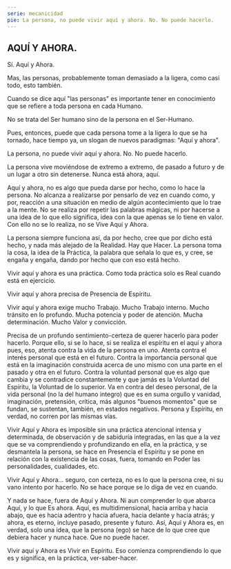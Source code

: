 ```yaml
---
serie: mecanicidad
pie: La persona, no puede vivir aquí y ahora. No. No puede hacerlo.
---
```


## AQUÍ Y AHORA.

Sí. Aquí y Ahora.

Mas, las personas, probablemente toman demasiado a la ligera, como casi todo, esto también.

Cuando se dice aquí "las personas" es importante tener en conocimiento que se refiere a toda persona en cada Humano.

No se trata del Ser humano sino de la persona en el Ser-Humano.

Pues, entonces, puede que cada persona tome a la ligera lo que se ha tornado, hace tiempo ya, un slogan de nuevos paradigmas: "Aquí y ahora".

La persona, no puede vivir aquí y ahora. No. No puede hacerlo.

La persona vive moviéndose de extremo a extremo, de pasado a futuro y de un lugar a otro sin detenerse. Nunca está ahora, aquí.

Aquí y ahora, no es algo que pueda darse por hecho, como lo hace la persona. No alcanza a realizarse por pensarlo de vez en cuando como, y por, reacción a una situación en medio de algún acontecimiento que lo trae a la mente. No se realiza por repetir las palabras mágicas, ni por hacerse a una idea de lo que ello significa, idea con la que apenas se lo tiene en valor. Con ello no se lo realiza, no se Vive Aquí y Ahora.

La persona siempre funciona así, da por hecho, cree que por dicho está hecho, y nada más alejado de la Realidad. Hay que Hacer. La persona toma la cosa, la idea de la Práctica, la palabra que señala lo que es, y cree, se engaña y engaña, dando por hecho que con eso está hecho.

Vivir aquí y ahora es una práctica. Como toda práctica solo es Real cuando está en ejercicio.

Vivir aquí y ahora precisa de Presencia de Espíritu.

Vivir aquí y ahora exige mucho Trabajo. Mucho Trabajo interno. Mucho tránsito en lo profundo. Mucha potencia y poder de atención. Mucha determinación. Mucho Valor y convicción.

Precisa de un profundo sentimiento-certeza de querer hacerlo para poder hacerlo. Porque ello, si se lo hace, si se realiza el espíritu en el aquí y ahora pues, eso, atenta contra la vida de la persona en uno. Atenta contra el interés personal que está en el futuro. Contra la importancia personal que está en la imaginación construida acerca de uno mismo con una parte en el pasado y otra en el futuro. Contra la voluntad personal que es algo que cambia y se contradice constantemente y que jamás es la Voluntad del Espíritu, la Voluntad de lo superior. Va en contra del deseo personal, de la vida personal (no la del humano integro) que es en suma orgullo y vanidad, imaginación, pretensión, crítica, más algunos "buenos momentos" que se fundan, se sustentan, también, en estados negativos. Persona y Espíritu, en verdad, no corren por las mismas vías.

Vivir Aquí y Ahora es imposible sin una práctica atencional intensa y determinada, de observación y de sabiduría integradas, en las que a la vez que se va comprendiendo y profundizando en ella, en la práctica, y se desmantela la persona, se hace en Presencia el Espíritu y se pone en relación con la existencia de las cosas, fuera, tomando en Poder las personalidades, cualidades, etc.

Vivir Aquí y Ahora… seguro, con certeza, no es lo que la persona cree, ni su vano intento por hacerlo. No se hace porque se lo diga de vez en cuando.

Y nada se hace, fuera de Aquí y Ahora. Ni aun comprender lo que abarca Aquí, y lo que Es ahora. Aquí, es multidimensional, hacia arriba y hacia abajo, que es hacia adentro y hacia afuera, hacia delante y hacia atrás; y ahora, es eterno, incluye pasado, presente y futuro. Así, Aquí y Ahora es, en verdad, solo una idea, que la persona (ego) se hace de lo que cree que debiera hacer y nunca hace. Que no puede hacer.

Vivir aquí y Ahora es Vivir en Espíritu. Eso comienza comprendiendo lo que es y significa, en la práctica, ver-saber-hacer.
